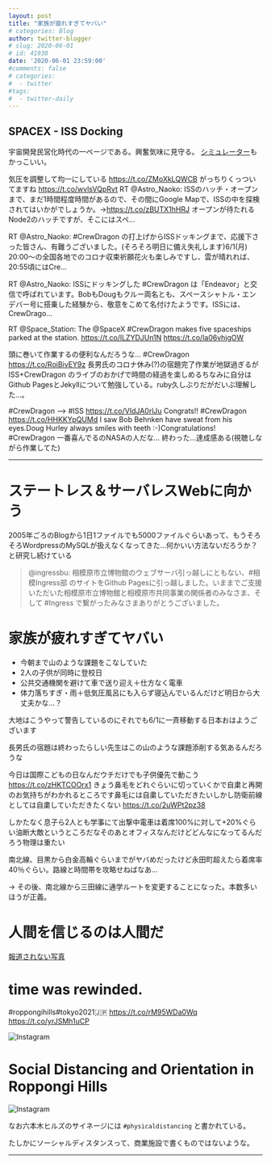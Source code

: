 ```yaml
---
layout: post
title: "家族が疲れすぎてヤバい"
# categories: Blog
author: twitter-blogger
# slug: 2020-06-01
# id: 41930
date: '2020-06-01 23:59:00'
#comments: false
# categories:
#  - twitter
#tags:
#  - twitter-daily
---
```


## SPACEX - ISS Docking

宇宙開発民営化時代の一ページである。興奮気味に見守る。
[シミュレーター](https://iss-sim.spacex.com/)もかっこいい。

気圧を調整して均一にしている https://t.co/ZMoXkLQWCB 
がっちりくっついてますね https://t.co/wvlsVQpRvt 
RT @Astro_Naoko: ISSのハッチ・オープンまで、まだ1時間程度時間があるので、その間にGoogle Mapで、ISSの中を探検されてはいかがでしょうか。→https://t.co/zBUTX1hHRJ オープンが待たれるNode2のハッチですが、そこにはスペ…

RT @Astro_Naoko: #CrewDragon の打上げからISSドッキングまで、応援下さった皆さん、有難うございました。(そろそろ明日に備え失礼します)6/1(月) 20:00〜の全国各地でのコロナ収束祈願花火も楽しみですし、雲が晴れれば、20:55頃にはCre…

RT @Astro_Naoko: ISSにドッキングした #CrewDragon は「Endeavor」と交信で呼ばれています。BobもDougもクルー両名とも、スペースシャトル・エンデバー号に搭乗した経験から、敬意をこめて名付けたようです。ISSには、CrewDrago…

RT @Space_Station: The @SpaceX #CrewDragon makes five spaceships parked at the station. https://t.co/lLZYDJUn1N https://t.co/la06vhjgOW

頭に巻いて作業するの便利なんだろうな… #CrewDragon https://t.co/RoiBivEY9z 
長男氏のコロナ休み(?)の宿題完了作業が地獄過ぎるがISS+CrewDragon のライブのおかげで時間の経過を楽しめるちなみに自分は Github PagesとJekyllについて勉強している。ruby久しぶりだがだいぶ理解した…。

#CrewDragon --> #ISS https://t.co/VIdJA0rlJu 
Congrats!! #CrewDragon https://t.co/HHKKYpQUMd 
I saw Bob Behnken have sweat from his eyes.Doug Hurley always smiles with teeth :-)Congratulations! #CrewDragon 
一番喜んでるのNASAの人だな… 
終わった…達成感ある(視聴しながら作業してた)

<HR>


# ステートレス＆サーバレスWebに向かう

2005年ごろのBlogから1日1ファイルでも5000ファイルぐらいあって、もうそろそろWordpressのMySQLが扱えなくなってきた…何かいい方法ないだろうか？と研究し続けている

> @ingressbu: 相模原市立博物館のウェブサーバ引っ越しにともない、#相模Ingress部 のサイトをGithub Pagesに引っ越しました。いままでご支援いただいた相模原市立博物館と相模原市共同事業の関係者のみなさま、そして #Ingress で繋がったみなさまありがとうございました。




# 家族が疲れすぎてヤバい

- 今朝まで山のような課題をこなしていた
- 2人の子供が同時に登校日
- 公共交通機関を避けて車で送り迎え＋仕方なく電車
- 体力落ちすぎ・雨＋低気圧風呂にも入らず寝込んでいるんだけど明日から大丈夫かな…？ 

大地はこうやって警告しているのにそれでも6/1に一斉移動する日本おはようございます

長男氏の宿題は終わったらしい先生はこの山のような課題添削する気あるんだろうな

今日は国際こどもの日なんだウチだけでも子供優先で動こう https://t.co/zHKTCOOrx1 
きょう鼻毛をどれぐらいに切っていくかで自粛と再開のお気持ちがわかれるところです鼻毛には自粛していただきたいしかし防衛前線としては自粛していただきたくない https://t.co/2uWPt2pz38


しかたなく息子ら2人とも学事にて出撃中電車は着席100%に対して+20%ぐらい油断大敵というところだなそのあとオフィスなんだけどどんなになってるんだろう物理は重たい

南北線、目黒から白金高輪ぐらいまでがヤバめだったけど永田町超えたら着席率40％ぐらい。路線と時間帯を攻略せねばなあ…

→ その後、南北線から三田線に通学ルートを変更することになった。本数多いほうが正義。


# 人間を信じるのは人間だ

[報道されない写真](https://t.co/qyZ8f5V0hD)

# time was rewinded.

#roppongihills#tokyo2021🇯🇵 https://t.co/rM95WDa0Wq https://t.co/yrJSMh1uCP

![Instagram](https://pbs.twimg.com/media/EZZdiNgXgAE_PDu?format=jpg&name=small)


# Social Distancing and Orientation in Roppongi Hills

![Instagram](https://pbs.twimg.com/media/EZZdihvWkAMCzmn?format=jpg&name=small)

なお六本木ヒルズのサイネージには ``#physicaldistancing`` と書かれている。

たしかにソーシャルディスタンスって、商業施設で書くものではないような。

<hr>

<blockquote class="twitter-tweet" data-conversation="none"><a href="https://twitter.com/o_ob/statuses/1267113139851558912"></a></blockquote>
<blockquote class="twitter-tweet" data-conversation="none"><a href="https://twitter.com/o_ob/statuses/1267115311116902400"></a></blockquote>
<blockquote class="twitter-tweet" data-conversation="none"><a href="https://twitter.com/o_ob/statuses/1267115650805202945"></a></blockquote>
<blockquote class="twitter-tweet" data-conversation="none"><a href="https://twitter.com/o_ob/statuses/1267135475921195008"></a></blockquote>
<blockquote class="twitter-tweet" data-conversation="none"><a href="https://twitter.com/o_ob/statuses/1267135529104994304"></a></blockquote>
<blockquote class="twitter-tweet" data-conversation="none"><a href="https://twitter.com/o_ob/statuses/1267136976576057345"></a></blockquote>
<blockquote class="twitter-tweet" data-conversation="none"><a href="https://twitter.com/o_ob/statuses/1267137323034009605"></a></blockquote>
<blockquote class="twitter-tweet" data-conversation="none"><a href="https://twitter.com/o_ob/statuses/1267138026003546112"></a></blockquote>
<blockquote class="twitter-tweet" data-conversation="none"><a href="https://twitter.com/o_ob/statuses/1267144577179238402"></a></blockquote>
<blockquote class="twitter-tweet" data-conversation="none"><a href="https://twitter.com/o_ob/statuses/1267144939088953344"></a></blockquote>
<blockquote class="twitter-tweet" data-conversation="none"><a href="https://twitter.com/o_ob/statuses/1267145768973942785"></a></blockquote>
<blockquote class="twitter-tweet" data-conversation="none"><a href="https://twitter.com/o_ob/statuses/1267151793168900101"></a></blockquote>
<blockquote class="twitter-tweet" data-conversation="none"><a href="https://twitter.com/o_ob/statuses/1267154358531063808"></a></blockquote>
<blockquote class="twitter-tweet" data-conversation="none"><a href="https://twitter.com/o_ob/statuses/1267154475052986368"></a></blockquote>
<blockquote class="twitter-tweet" data-conversation="none"><a href="https://twitter.com/o_ob/statuses/1267174522718838784"></a></blockquote>
<blockquote class="twitter-tweet" data-conversation="none"><a href="https://twitter.com/o_ob/statuses/1267176082844729344"></a></blockquote>
<blockquote class="twitter-tweet" data-conversation="none"><a href="https://twitter.com/o_ob/statuses/1267200926860754945"></a></blockquote>
<blockquote class="twitter-tweet" data-conversation="none"><a href="https://twitter.com/o_ob/statuses/1267204288641560576"></a></blockquote>
<blockquote class="twitter-tweet" data-conversation="none"><a href="https://twitter.com/o_ob/statuses/1267206603448528896"></a></blockquote>
<blockquote class="twitter-tweet" data-conversation="none"><a href="https://twitter.com/o_ob/statuses/1267216522092535810"></a></blockquote>
<blockquote class="twitter-tweet" data-conversation="none"><a href="https://twitter.com/o_ob/statuses/1267228143741353984"></a></blockquote>
<blockquote class="twitter-tweet" data-conversation="none"><a href="https://twitter.com/o_ob/statuses/1267237230801633286"></a></blockquote>
<blockquote class="twitter-tweet" data-conversation="none"><a href="https://twitter.com/o_ob/statuses/1267246410635739136"></a></blockquote>
<blockquote class="twitter-tweet" data-conversation="none"><a href="https://twitter.com/o_ob/statuses/1267290907973316608"></a></blockquote>
<blockquote class="twitter-tweet" data-conversation="none"><a href="https://twitter.com/o_ob/statuses/1267291278435184640"></a></blockquote>
<blockquote class="twitter-tweet" data-conversation="none"><a href="https://twitter.com/o_ob/statuses/1267303188694216712"></a></blockquote>
<blockquote class="twitter-tweet" data-conversation="none"><a href="https://twitter.com/o_ob/statuses/1267303194532724736"></a></blockquote>
<blockquote class="twitter-tweet" data-conversation="none"><a href="https://twitter.com/o_ob/statuses/1267303201080070144"></a></blockquote>
<blockquote class="twitter-tweet" data-conversation="none"><a href="https://twitter.com/o_ob/statuses/1267333697084297219"></a></blockquote>
<blockquote class="twitter-tweet" data-conversation="none"><a href="https://twitter.com/o_ob/statuses/1267421826965110784"></a></blockquote>


